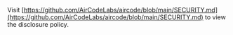 Visit [https://github.com/AirCodeLabs/aircode/blob/main/SECURITY.md](https://github.com/AirCodeLabs/aircode/blob/main/SECURITY.md) to view the disclosure policy.
